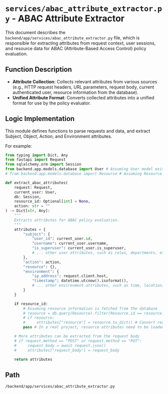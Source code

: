 # `services/abac_attribute_extractor.py` - ABAC Attribute Extractor

This document describes the `backend/app/services/abac_attribute_extractor.py` file, which is responsible for extracting attributes from request context, user sessions, and resource data for ABAC (Attribute-Based Access Control) policy evaluation.

## Function Description
*   **Attribute Collection**: Collects relevant attributes from various sources (e.g., HTTP request headers, URL parameters, request body, current authenticated user, resource information from the database).
*   **Unified Attribute Format**: Converts collected attributes into a unified format for use by the policy evaluator.

## Logic Implementation
This module defines functions to parse requests and data, and extract Subject, Object, Action, and Environment attributes.

For example:
```python
from typing import Dict, Any
from fastapi import Request
from sqlalchemy.orm import Session
from backend.app.models.database import User # Assuming User model exists
# from backend.app.models.database import Resource # Assuming Resource model exists

def extract_abac_attributes(
    request: Request,
    current_user: User,
    db: Session,
    resource_id: Optional[int] = None,
    action: str = ""
) -> Dict[str, Any]:
    """
    Extracts attributes for ABAC policy evaluation.
    """
    attributes = {
        "subject": {
            "user_id": current_user.id,
            "username": current_user.username,
            "is_superuser": current_user.is_superuser,
            # ... other user attributes, such as roles, departments, etc.
        },
        "action": action,
        "resource": {},
        "environment": {
            "ip_address": request.client.host,
            "timestamp": datetime.utcnow().isoformat(),
            # ... other environment attributes, such as time, location, etc.
        }
    }

    if resource_id:
        # Assuming resource information is fetched from the database
        # resource = db.query(Resource).filter(Resource.id == resource_id).first()
        # if resource:
        #     attributes["resource"] = resource.to_dict() # Convert resource object to dictionary
        pass # In a real project, resource attributes need to be loaded from the database

    # More attributes can be extracted from the request body
    # if request.method == "POST" or request.method == "PUT":
    #     request_body = await request.json()
    #     attributes["request_body"] = request_body

    return attributes
```

## Path
`/backend/app/services/abac_attribute_extractor.py`
